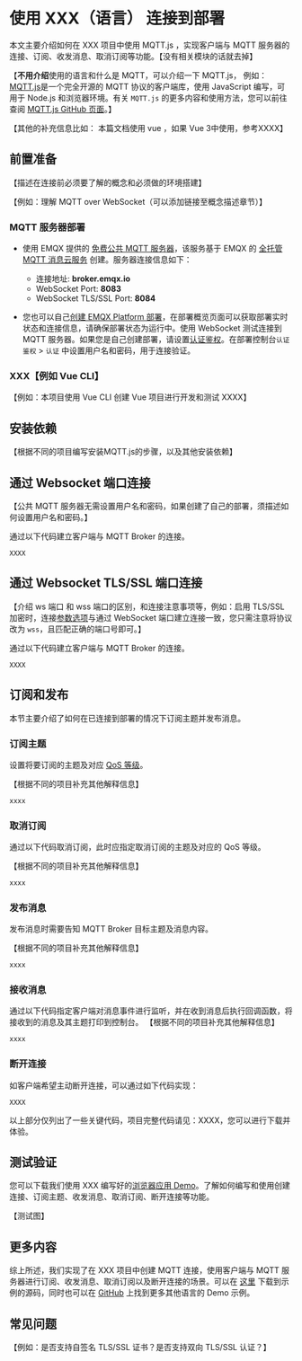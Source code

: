 # 使用 XXX（语言） 连接到部署


本文主要介绍如何在 XXX 项目中使用 MQTT.js ，实现客户端与 MQTT 服务器的连接、订阅、收发消息、取消订阅等功能。【没有相关模块的话就去掉】

【**不用介绍**使用的语言和什么是 MQTT，可以介绍一下 MQTT.js， 例如：[MQTT.js](https://github.com/mqttjs/MQTT.js)是一个完全开源的 MQTT 协议的客户端库，使用 JavaScript 编写，可用于 Node.js 和浏览器环境。有关 `MQTT.js` 的更多内容和使用方法，您可以前往查阅 [MQTT.js GitHub 页面](https://github.com/mqttjs/MQTT.js#table-of-contents)。】

【其他的补充信息比如： 本篇文档使用 vue ，如果 Vue 3中使用，参考XXXX】

## 前置准备

【描述在连接前必须要了解的概念和必须做的环境搭建】

【例如：理解 MQTT over WebSocket（可以添加链接至概念描述章节）】

### MQTT 服务器部署

- 使用 EMQX 提供的 [免费公共 MQTT 服务器](https://www.emqx.com/zh/mqtt/public-mqtt5-broker)，该服务基于 EMQX 的 [全托管 MQTT 消息云服务](https://www.emqx.com/zh/cloud) 创建。服务器连接信息如下：
  - 连接地址: **broker.emqx.io**
  - WebSocket Port: **8083**
  - WebSocket TLS/SSL Port: **8084**

- 您也可以自己[创建 EMQX Platform 部署](../create/overview.md)，在部署概览页面可以获取部署实时状态和连接信息，请确保部署状态为运行中。使用 WebSocket 测试连接到 MQTT 服务器。如果您是自己创建部署，请设置[认证鉴权](../deployments/auth_overview.md)。在部署控制台`认证鉴权` > `认证` 中设置用户名和密码，用于连接验证。

### XXX【例如 Vue CLI】

【例如：本项目使用 Vue CLI 创建 Vue 项目进行开发和测试 XXXX】

## 安装依赖

【根据不同的项目编写安装MQTT.js的步骤，以及其他安装依赖】

## 通过 Websocket 端口连接

【公共 MQTT 服务器无需设置用户名和密码，如果创建了自己的部署，须描述如何设置用户名和密码。】

通过以下代码建立客户端与 MQTT Broker 的连接。

```
XXXX
```

## 通过 Websocket TLS/SSL 端口连接

【介绍 ws 端口 和 wss 端口的区别，和连接注意事项等，例如：启用 TLS/SSL 加密时，连接[参数选项](https://github.com/mqttjs/MQTT.js#mqttclientstreambuilder-options)与通过 WebSocket 端口建立连接一致，您只需注意将协议改为 `wss`，且匹配正确的端口号即可。】

通过以下代码建立客户端与 MQTT Broker 的连接。

```
XXXX
```

## 订阅和发布

本节主要介绍了如何在已连接到部署的情况下订阅主题并发布消息。

### 订阅主题

设置将要订阅的主题及对应 [QoS 等级](https://www.emqx.com/zh/blog/introduction-to-mqtt-qos)。

【根据不同的项目补充其他解释信息】

```js
xxxx
```

### 取消订阅

通过以下代码取消订阅，此时应指定取消订阅的主题及对应的 QoS 等级。

【根据不同的项目补充其他解释信息】

```js
xxxx
```

### 发布消息

发布消息时需要告知 MQTT Broker 目标主题及消息内容。

【根据不同的项目补充其他解释信息】

```js
xxxx
```

### 接收消息

通过以下代码指定客户端对消息事件进行监听，并在收到消息后执行回调函数，将接收到的消息及其主题打印到控制台。
【根据不同的项目补充其他解释信息】

```js
xxxx
```

### 断开连接

如客户端希望主动断开连接，可以通过如下代码实现：

```
XXXX
```

以上部分仅列出了一些关键代码，项目完整代码请见：XXXX，您可以进行下载并体验。

## 测试验证
您可以下载我们使用 XXX 编写好的[浏览器应用 Demo](XXX)。了解如何编写和使用创建连接、订阅主题、收发消息、取消订阅、断开连接等功能。

【测试图】



## 更多内容

综上所述，我们实现了在 XXX 项目中创建 MQTT 连接，使用客户端与 MQTT 服务器进行订阅、收发消息、取消订阅以及断开连接的场景。可以在 [这里](https://github.com/emqx/MQTT-Client-Examples/tree/master/mqtt-client-ESP8266) 下载到示例的源码，同时也可以在 [GitHub](https://github.com/emqx/MQTT-Client-Examples) 上找到更多其他语言的 Demo 示例。


## 常见问题

【例如：是否支持自签名 TLS/SSL 证书？是否支持双向 TLS/SSL 认证？】